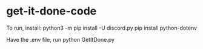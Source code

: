 # get-it-done-code

To run, install:
python3 -m pip install -U discord.py
pip install python-dotenv

Have the .env file, run python GetItDone.py